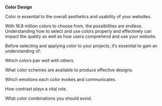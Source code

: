 <b>Color Design</b>

Color is essential to the overall aesthetics and usability of your websites.

With 16.8 million colors to choose from, the possibilities are endless. Understanding how to select and use colors properly and effectively can impact the quality as well as how users comprehend and use your website.

Before selecting and applying color to your projects, it’s essential to gain an understanding of:

Which colors pair well with others.

What color schemes are available to produce effective designs.

Which emotions each color evokes and communicates.

How contrast plays a vital role.

What color combinations you should avoid.
